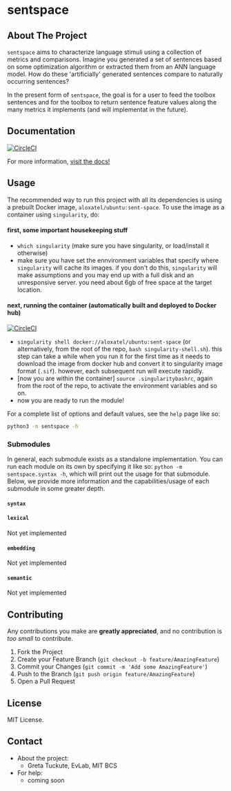 # sentspace


<!-- ABOUT THE PROJECT -->
## About The Project

`sentspace`
aims to characterize language stimuli using a collection of metrics and comparisons.
Imagine you generated a set of sentences based on some optimization algorithm or extracted 
them from an ANN language model. How do these 'artificially' generated sentences compare to 
naturally occurring sentences?

In the present form of `sentspace`, 
the goal is for a user to feed the toolbox sentences and for the toolbox to return sentence feature values
along the many metrics it implements (and will implementat in the future).

## Documentation 
[![CircleCI](https://circleci.com/gh/aalok-sathe/sentspace/tree/main.svg?style=svg)](https://circleci.com/gh/aalok-sathe/sentspace/tree/main)

For more information, [visit the docs!](https://aalok-sathe.github.io/sentspace/index.html)

<!-- request read access to the [project doc](https://docs.google.com/document/d/1O1M7T5Ji6KKRvDfI7KQXe_LJ7l9O6_OZA7TEaVP4f8E/edit#). -->



## Usage

The recommended way to run this project with all its dependencies is using a prebuilt Docker image, `aloxatel/ubuntu:sent-space`.
To use the image as a container using `singularity`, do:

#### **first, some important housekeeping stuff**
- `which singularity` (make sure you have singularity, or load/install it otherwise)
- make sure you have set the ennvironment variables that specify where `singularity` will cache its images. if you don't do this, `singularity` will make assumptions and you may end up with a full disk and an unresponsive server. you need about 6gb of free space at the target location.

#### **next, running the container** (automatically built and deployed to Docker hub)
[![CircleCI](https://circleci.com/gh/aalok-sathe/sentspace/tree/circle-ci.svg?style=svg)](https://circleci.com/gh/aalok-sathe/sentspace/tree/circle-ci)

- `singularity shell docker://aloxatel/ubuntu:sent-space` (or alternatively, from the root of the repo, `bash singularity-shell.sh`). this step can take a while when you run it for the first time as it needs to download the image from docker hub and convert it to singularity image format (`.sif`). however, each subsequent run will execute rapidly.
- [now you are within the container] `source .singularitybashrc`, again from the root of the repo, to activate the environment variables and so on.
- now you are ready to run the module!

For a complete list of options and default values, see the `help` page like so:
```bash
python3 -m sentspace -h
```

### Submodules

In general, each submodule exists as a standalone implementation. You can run each module on its own by specifying it like so:
`python -m sentspace.syntax -h`, which will print out the usage for that submodule.
Below, we provide more information and the capabilities/usage of each submodule in some greater depth.

#### `syntax`

#### `lexical`
Not yet implemented

#### `embedding`
Not yet implemented

#### `semantic`
Not yet implemented

<!-- CONTRIBUTING -->
## Contributing

Any contributions you make are **greatly appreciated**, and no contribution is *too small* to contribute.

1. Fork the Project
2. Create your Feature Branch (`git checkout -b feature/AmazingFeature`)
3. Commit your Changes (`git commit -m 'Add some AmazingFeature'`)
4. Push to the Branch (`git push origin feature/AmazingFeature`)
5. Open a Pull Request

<!-- LICENSE -->
## License

MIT License.



<!-- CONTACT -->
## Contact

- About the project: 
  - Greta Tuckute, EvLab, MIT BCS
- For help:
  - coming soon
